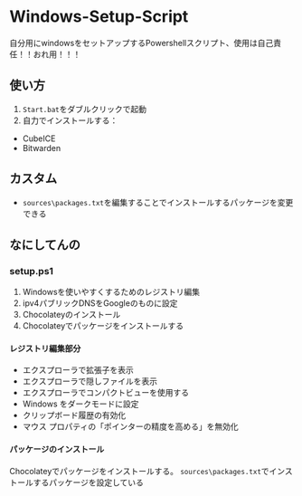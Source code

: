 # Windows-Setup-Script

自分用にwindowsをセットアップするPowershellスクリプト、使用は自己責任！！おれ用！！！

## 使い方
1. 	`Start.bat`をダブルクリックで起動
1. 	自力でインストールする：
 - CubeICE 
 - Bitwarden

## カスタム
- `sources\packages.txt`を編集することでインストールするパッケージを変更できる

## なにしてんの
### setup.ps1
1. Windowsを使いやすくするためのレジストリ編集
1. ipv4パブリックDNSをGoogleのものに設定
1. Chocolateyのインストール
1. Chocolateyでパッケージをインストールする
#### レジストリ編集部分
- エクスプローラで拡張子を表示
- エクスプローラで隠しファイルを表示
- エクスプローラでコンパクトビューを使用する
- Windows をダークモードに設定
- クリップボード履歴の有効化
- マウス プロパティの「ポインターの精度を高める」を無効化
#### パッケージのインストール
Chocolateyでパッケージをインストールする。
`sources\packages.txt`でインストールするパッケージを設定している
